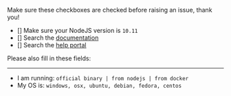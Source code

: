 Make sure these checkboxes are checked before raising an issue, thank you!

- [] Make sure your NodeJS version is `10.11`
- [] Search the [documentation](https://botpress.com/docs)
- [] Search the [help portal](https://forum.botpress.com/)

Please also fill in these fields:

---

- I am running: `official binary | from nodejs | from docker`
- My OS is: `windows, osx, ubuntu, debian, fedora, centos`
